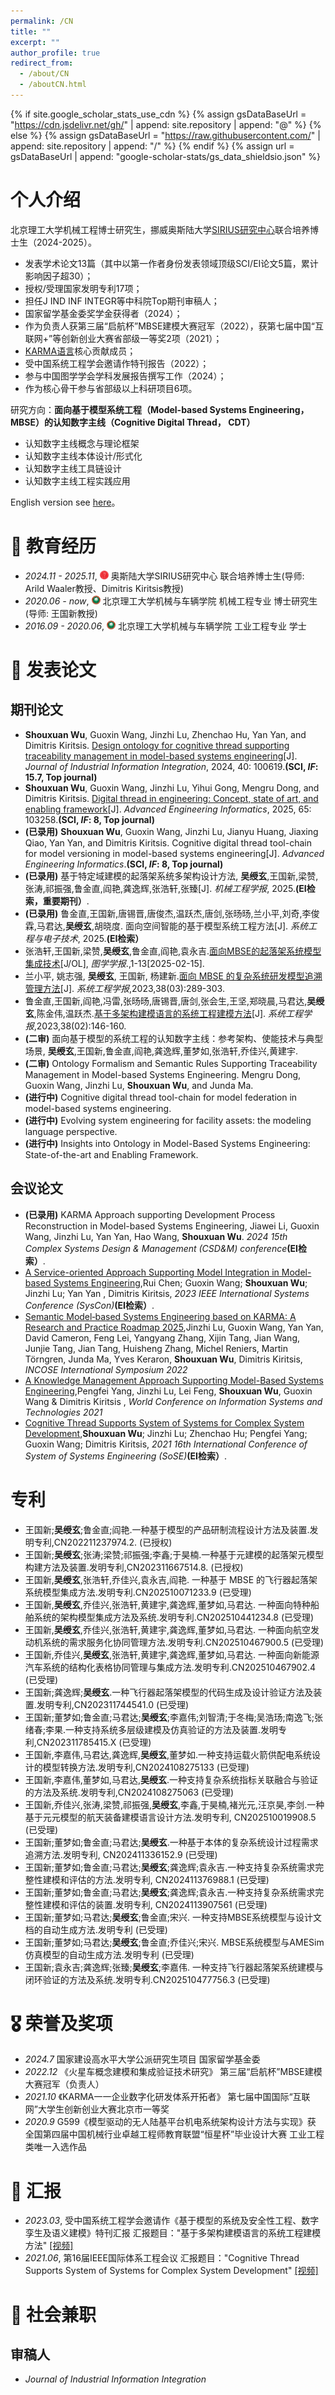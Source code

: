 ```yaml
---
permalink: /CN
title: ""
excerpt: ""
author_profile: true
redirect_from: 
  - /about/CN
  - /aboutCN.html
---
```


{% if site.google_scholar_stats_use_cdn %}
{% assign gsDataBaseUrl = "https://cdn.jsdelivr.net/gh/" | append: site.repository | append: "@" %}
{% else %}
{% assign gsDataBaseUrl = "https://raw.githubusercontent.com/" | append: site.repository | append: "/" %}
{% endif %}
{% assign url = gsDataBaseUrl | append: "google-scholar-stats/gs_data_shieldsio.json" %}

<span class='anchor' id='about-me'></span>

# 个人介绍

北京理工大学机械工程博士研究生，挪威奥斯陆大学[SIRIUS研究中心](https://sirius-labs.no/)联合培养博士生（2024-2025）。
- 发表学术论文13篇（其中以第一作者身份发表领域顶级SCI/EI论文5篇，累计影响因子超30）；
- 授权/受理国家发明专利17项；
- 担任J IND INF INTEGR等中科院Top期刊审稿人；
- 国家留学基金委奖学金获得者（2024）；
- 作为负责人获第三届“启航杯”MBSE建模大赛冠军（2022），获第七届中国“互联网+”等创新创业大赛省部级一等奖2项（2021）；
- [KARMA语言](https://github.com/jinzhiBUAA/KARMA-language-specification)核心贡献成员；
- 受中国系统工程学会邀请作特刊报告（2022）；
- 参与中国图学学会学科发展报告撰写工作（2024）；
- 作为核心骨干参与省部级以上科研项目6项。


研究方向：**面向基于模型系统工程（Model-based Systems Engineering，MBSE）的认知数字主线（Cognitive Digital Thread， CDT）**
- 认知数字主线概念与理论框架
- 认知数字主线本体设计/形式化
- 认知数字主线工具链设计
- 认知数字主线工程实践应用

English version see [here](https://wushouxuan.github.io)。


<span class='anchor' id='education'></span>
# 📖 教育经历
- *2024.11 - 2025.11*, <img src='images/oslo.png' style="width: 1em;"> 奥斯陆大学SIRIUS研究中心 联合培养博士生(导师: Arild Waaler教授、Dimitris Kiritsis教授)
- *2020.06 - now*, <img src='images/bit.png' style="width: 1em;"> 北京理工大学机械与车辆学院 机械工程专业 博士研究生(导师: 王国新教授)
- *2016.09 - 2020.06*, <img src='images/bit.png' style="width: 1em;"> 北京理工大学机械与车辆学院 工业工程专业 学士

<span class='anchor' id='publications'></span>
# 📝 发表论文 

## 期刊论文

-  **Shouxuan Wu**, Guoxin Wang, Jinzhi Lu, Zhenchao Hu, Yan Yan, and Dimitris Kiritsis. [Design ontology for cognitive thread supporting traceability management in model-based systems engineering](https://www.sciencedirect.com/science/article/abs/pii/S2452414X24000633)[J]. _Journal of Industrial Information Integration_, 2024, 40: 100619.**(SCI, _IF_: 15.7, Top journal)**
-  **Shouxuan Wu**, Guoxin Wang, Jinzhi Lu, Yihui Gong, Mengru Dong, and Dimitris Kiritsis. [Digital thread in engineering: Concept, state of art, and enabling framework](https://www.sciencedirect.com/science/article/pii/S147403462500151X)[J]. _Advanced Engineering Informatics_, 2025, 65: 103258.**(SCI, _IF_: 8, Top journal)** 
- **(已录用)** **Shouxuan Wu**, Guoxin Wang, Jinzhi Lu, Jianyu Huang, Jiaxing Qiao, Yan Yan, and Dimitris Kiritsis. Cognitive digital thread tool-chain for model versioning in model-based systems engineering[J]. _Advanced Engineering Informatics_.**(SCI, _IF_: 8, Top journal)**
- **(已录用)** 基于特定域建模的起落架系统多架构设计方法, **吴绶玄**,王国新,梁赞,张涛,祁振强,鲁金直,阎艳,龚逸辉,张浩轩,张臻[J]. _机械工程学报_, 2025.**(EI检索，重要期刊）**.
- **(已录用)** 鲁金直,王国新,唐锡晋,唐俊杰,温跃杰,唐剑,张旸旸,兰小平,刘奇,李俊霖,马君达,**吴绶玄**,胡晓度. 面向空间智能的基于模型系统工程方法[J]. _系统工程与电子技术_, 2025.**(EI检索）** 
- 张浩轩,王国新,梁赞,**吴绶玄**,鲁金直,阎艳,袁永吉.[面向MBSE的起落架系统模型集成技术](http://kns.cnki.net/kcms/detail/10.1034.T.20250212.1625.002.html)[J/OL], _图学学报_.,1-13[2025-02-15].
- 兰小平, 姚志强, **吴绶玄**, 王国新, 杨建新.[面向 MBSE 的复杂系统研发模型追溯管理方法](https://kns.cnki.net/kcms2/article/abstract?v=3uoqIhG8C44YLTlOAiTRKu87-SJxoEJu6LL9TJzd50nXR1RVd4vjM9-ikWwjMRHBM0DIwiQduspghC_PlFnYvhSfVgt8w46m&uniplatform=NZKPT)[J]. _系统工程学报_,2023,38(03):289-303.
- 鲁金直,王国新,阎艳,冯雷,张旸旸,唐锡晋,唐剑,张会生,王坚,郑晓晨,马君达,**吴绶玄**,陈金伟,温跃杰.[基于多架构建模语言的系统工程建模方法](https://kns.cnki.net/kcms2/article/abstract?v=3uoqIhG8C44YLTlOAiTRKibYlV5Vjs7ioT0BO4yQ4m_mOgeS2ml3UM3Lwras80PPKnwTyz39tdgxnrUTZZKokPZsZjfzURRQ&uniplatform=NZKPT)[J]. _系统工程学报_,2023,38(02):146-160.
- **(二审)** 面向基于模型的系统工程的认知数字主线：参考架构、使能技术与典型场景, **吴绶玄**,王国新,鲁金直,阎艳,龚逸辉,董梦如,张浩轩,乔佳兴,黄建宇. 
- **(二审)** Ontology Formalism and Semantic Rules Supporting Traceability Management in Model-based Systems Engineering. Mengru Dong, Guoxin Wang, Jinzhi Lu, **Shouxuan Wu**, and Junda Ma.
- **(进行中)** Cognitive digital thread tool-chain for model federation in model-based systems engineering.
- **(进行中)** Evolving system engineering for facility assets: the modeling language perspective. 
- **(进行中)** Insights into Ontology in Model-Based Systems Engineering: State-of-the-art and Enabling Framework. 


## 会议论文
- **(已录用)** KARMA Approach supporting Development Process Reconstruction in Model-based Systems Engineering, Jiawei Li, Guoxin Wang, Jinzhi Lu, Yan Yan, Hao Wang, **Shouxuan Wu**. _2024 15th Complex Systems Design & Management (CSD&M) conference_**(EI检索）**.
- [A Service-oriented Approach Supporting Model Integration in Model-based Systems Engineering](https://ieeexplore.ieee.org/abstract/document/10131078),Rui Chen; Guoxin Wang; **Shouxuan Wu**; Jinzhi Lu; Yan Yan , Dimitris Kiritsis, _2023 IEEE International Systems Conference (SysCon)_**(EI检索）**.
- [Semantic Model‐based Systems Engineering based on KARMA: A Research and Practice Roadmap 2025](https://incose.onlinelibrary.wiley.com/doi/abs/10.1002/iis2.12959),Jinzhi Lu, Guoxin Wang, Yan Yan, David Cameron, Feng Lei, Yangyang Zhang, Xijin Tang, Jian Wang, Junjie Tang, Jian Tang, Huisheng Zhang, Michel Reniers, Martin Törngren, Junda Ma, Yves Keraron, **Shouxuan Wu**, Dimitris Kiritsis, _INCOSE International Symposium 2022_
- [A Knowledge Management Approach Supporting Model-Based Systems Engineering](https://link.springer.com/chapter/10.1007/978-3-030-72651-5_55),Pengfei Yang, Jinzhi Lu, Lei Feng, **Shouxuan Wu**, Guoxin Wang & Dimitris Kiritsis , _World Conference on Information Systems and Technologies 2021_
- [Cognitive Thread Supports System of Systems for Complex System Development](https://ieeexplore.ieee.org/document/9497473),**Shouxuan Wu**; Jinzhi Lu; Zhenchao Hu; Pengfei Yang; Guoxin Wang; Dimitris Kiritsis, _2021 16th International Conference of System of Systems Engineering (SoSE)_**(EI检索）**.

<span class='anchor' id='patents'></span>

# 专利
- 王国新;**吴绶玄**;鲁金直;阎艳.一种基于模型的产品研制流程设计方法及装置.发明专利,CN202211237974.2. (已授权)
- 王国新;**吴绶玄**;张涛;梁赞;祁振强;李鑫;于昊楠.一种基于元建模的起落架元模型构建方法及装置.发明专利,CN202311667514.8. (已授权)
- 王国新,**吴绶玄**,张浩轩,乔佳兴,袁永吉,阎艳. 一种基于 MBSE 的飞行器起落架系统模型集成方法.发明专利.CN202510071233.9 (已受理)
- 王国新,**吴绶玄**,乔佳兴,张浩轩,黄建宇,龚逸辉,董梦如,马君达. 一种面向特种船舶系统的架构模型集成方法及系统.发明专利.CN202510441234.8 (已受理)
- 王国新,**吴绶玄**,乔佳兴,张浩轩,黄建宇,龚逸辉,董梦如,马君达. 一种面向航空发动机系统的需求服务化协同管理方法.发明专利.CN202510467900.5 (已受理)
- 王国新,乔佳兴,**吴绶玄**,张浩轩,黄建宇,龚逸辉,董梦如,马君达. 一种面向新能源汽车系统的结构化表格协同管理与集成方法.发明专利.CN202510467902.4 (已受理)
- 王国新;龚逸辉;**吴绶玄**.一种飞行器起落架模型的代码生成及设计验证方法及装置.发明专利,CN202311744541.0 (已受理)
- 王国新;董梦如;鲁金直;马君达;**吴绶玄**;李嘉伟;刘智清;于冬梅;吴浩玚;南逸飞;张绪春;李果.一种支持系统多层级建模及仿真验证的方法及装置.发明专利,CN202311785415.X (已受理)
- 王国新,李嘉伟,马君达,龚逸辉,**吴绶玄**,董梦如.一种支持运载火箭供配电系统设计的模型转换方法.发明专利,CN2024108275133 (已受理)
- 王国新,李嘉伟,董梦如,马君达,**吴绶玄**.一种支持复杂系统指标关联融合与验证的方法及系统.发明专利,CN2024108275063 (已受理)
- 王国新,乔佳兴,张涛,梁赞,祁振强,**吴绶玄**,李鑫,于昊楠,褚光元,汪京昊,李剑.一种基于元元模型的航天装备建模语言设计方法.发明专利, CN202510019908.5 (已受理)
- 王国新;董梦如;鲁金直;马君达;**吴绶玄**.一种基于本体的复杂系统设计过程需求追溯方法.发明专利, CN202411336152.9 (已受理)
- 王国新;董梦如;鲁金直;马君达;**吴绶玄**;龚逸辉;袁永吉.一种支持复杂系统需求完整性建模和评估的方法.发明专利, CN202411376988.1 (已受理)
- 王国新;董梦如;鲁金直;马君达;**吴绶玄**;龚逸辉;袁永吉.一种支持复杂系统需求完整性建模和评估的装置.发明专利, CN2024113907561 (已受理)
- 王国新;董梦如;马君达;**吴绶玄**;鲁金直;宋兴. 一种支持MBSE系统模型与设计文档的自动生成方法.发明专利 (已受理)
- 王国新;董梦如;马君达;**吴绶玄**;鲁金直;乔佳兴;宋兴. MBSE系统模型与AMESim仿真模型的自动生成方法.发明专利 (已受理)
- 王国新;袁永吉;龚逸辉;张臻;**吴绶玄**;李嘉伟. 一种支持飞行器起落架系统建模与闭环验证的方法及系统.发明专利.CN202510477756.3 (已受理)

<span class='anchor' id='honors'></span>

# 🎖 荣誉及奖项
- *2024.7*  国家建设高水平大学公派研究生项目 国家留学基金委
- *2022.12* 《火星车概念建模和集成验证技术研究》 第三届“启航杯”MBSE建模大赛冠军（负责人） 
- *2021.10* 《KARMA一一企业数字化研发体系开拓者》 第七届中国国际“互联网”大学生创新创业大赛北京市一等奖
- *2020.9*  G599《模型驱动的无人陆基平台机电系统架构设计方法与实现》获 全国第四届中国机械行业卓越工程师教育联盟“恒星杯”毕业设计大赛 工业工程类唯一入选作品





<span class='anchor' id='presentation'></span>

# 💬 汇报
- *2023.03*, 受中国系统工程学会邀请作《基于模型的系统及安全性工程、数字孪生及语义建模》特刊汇报 汇报题目："基于多架构建模语言的系统工程建模方法"    [\[视频\]](https://www.bilibili.com/video/BV1Ph4y1M7HQ/?spm_id_from=333.999.0.0&vd_source=0eeaaf8c44af71ea00cedc4c27622906)
- *2021.06*, 第16届IEEE国际体系工程会议 汇报题目："Cognitive Thread Supports System of Systems for Complex System Development"  [\[视频\]](https://www.bilibili.com/video/BV1jr4y1r7Gp/?spm_id_from=333.788.videocard.0&vd_source=0eeaaf8c44af71ea00cedc4c27622906)

<span class='anchor' id='service'></span>

# 💼 社会兼职
## 审稿人
- _Journal of Industrial Information Integration_

<span class='anchor' id='projects'></span>

[//]: # (# 🔨 Project  )

[//]: # (<div class='paper-box'><div class='paper-box-image'><div><div class="badge">Open Source MBSE Project</div><img src='images/MarRoverMBSE.png' alt="sym" width="100%"></div></div>)

[//]: # (<div class='paper-box-text' markdown="1">)

[//]: # ()
[//]: # ([Mars Rover MBSE modeling]&#40;http://ikarma.chinambse.com/usecase/301&#41;)

[//]: # ()
[//]: # (**Shouxuan Wu**, Jiawei Li, Rui Chen, Zhiqing Liu, Mengru Dong)

[//]: # ()
[//]: # ( <strong><span class='show_paper_citations' data='DhtAFkwAAAAJ:ALROH1vI_8AC'></span></strong>)

[//]: # ()
[//]: # (- This work focus on the concept modeling, early verification, and integration of Mars Rover.)

[//]: # (- Academic Impact: This work is developed based on mission, operation, function, logic and physics &#40;MOFLP&#41; modeling methodology and OSLC services, which supports the demand for multi-architecture modeling based on the same meta meta-models, and improves the ability for integrating heterogenous models in different modeling tools.)

[//]: # (- Industry Impact: This work includes at least 4 heterogenous modeling languages/tools &#40;Excel, KARMA, Modelica, Julia&#41;, and can be reused in other similar modeling project.)

[//]: # (- [\[video\]]&#40;https://www.bilibili.com/video/BV15Y411f7PG/?spm_id_from=333.999.0.0&vd_source=0eeaaf8c44af71ea00cedc4c27622906&#41; )

[//]: # ()
[//]: # (</div>)

[//]: # (</div>)
<script type="text/javascript" id="clustrmaps" src="//cdn.clustrmaps.com/map_v2.js?cl=080808&w=300&t=tt&d=Ty4k3O_vxcx4PxqQv-Ai_DOtHZrXai3T72vSBL5D0Uo&co=ffffff&cmo=3acc3a&cmn=ff5353&ct=808080"></script>


